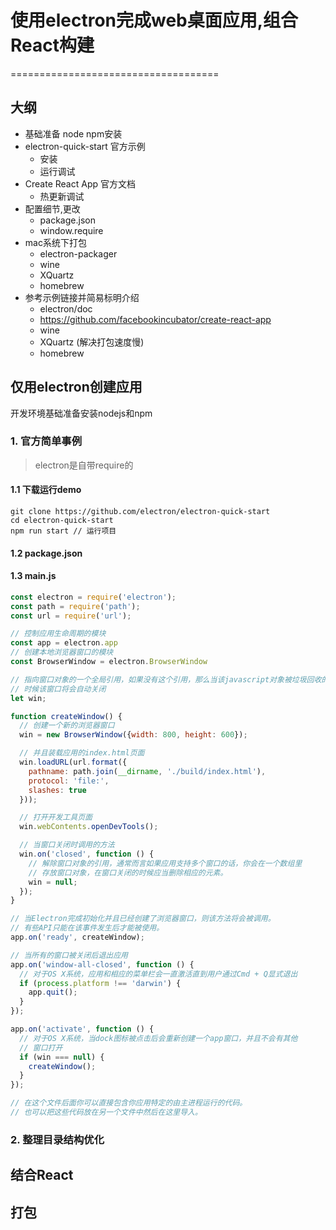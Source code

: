 # 使用electron完成web桌面应用,组合React构建
====================================

## 大纲

- 基础准备 node npm安装
- electron-quick-start 官方示例
    - 安装
    - 运行调试
- Create React App 官方文档
    - 热更新调试
- 配置细节,更改
    - package.json
    - window.require
- mac系统下打包
    - electron-packager
    - wine
    - XQuartz
    - homebrew
- 参考示例链接并简易标明介绍
    - electron/doc
    - https://github.com/facebookincubator/create-react-app
    - wine
    - XQuartz (解决打包速度慢)
    - homebrew

## 仅用electron创建应用
开发环境基础准备安装nodejs和npm

### 1. 官方简单事例

> electron是自带require的

#### 1.1 下载运行demo
````
git clone https://github.com/electron/electron-quick-start  
cd electron-quick-start  
npm run start // 运行项目
````
#### 1.2 package.json
#### 1.3 main.js

````javascript
const electron = require('electron');
const path = require('path');
const url = require('url');

// 控制应用生命周期的模块
const app = electron.app
// 创建本地浏览器窗口的模块
const BrowserWindow = electron.BrowserWindow

// 指向窗口对象的一个全局引用，如果没有这个引用，那么当该javascript对象被垃圾回收的
// 时候该窗口将会自动关闭
let win;

function createWindow() {
  // 创建一个新的浏览器窗口
  win = new BrowserWindow({width: 800, height: 600});

  // 并且装载应用的index.html页面
  win.loadURL(url.format({
    pathname: path.join(__dirname, './build/index.html'),
    protocol: 'file:',
    slashes: true
  }));

  // 打开开发工具页面
  win.webContents.openDevTools();

  // 当窗口关闭时调用的方法
  win.on('closed', function () {
    // 解除窗口对象的引用，通常而言如果应用支持多个窗口的话，你会在一个数组里
    // 存放窗口对象，在窗口关闭的时候应当删除相应的元素。
    win = null;
  });
}

// 当Electron完成初始化并且已经创建了浏览器窗口，则该方法将会被调用。
// 有些API只能在该事件发生后才能被使用。
app.on('ready', createWindow);

// 当所有的窗口被关闭后退出应用
app.on('window-all-closed', function () {
  // 对于OS X系统，应用和相应的菜单栏会一直激活直到用户通过Cmd + Q显式退出
  if (process.platform !== 'darwin') {
    app.quit();
  }
});

app.on('activate', function () {
  // 对于OS X系统，当dock图标被点击后会重新创建一个app窗口，并且不会有其他
  // 窗口打开
  if (win === null) {
    createWindow();
  }
});

// 在这个文件后面你可以直接包含你应用特定的由主进程运行的代码。
// 也可以把这些代码放在另一个文件中然后在这里导入。

````


### 2. 整理目录结构优化

## 结合React

## 打包
